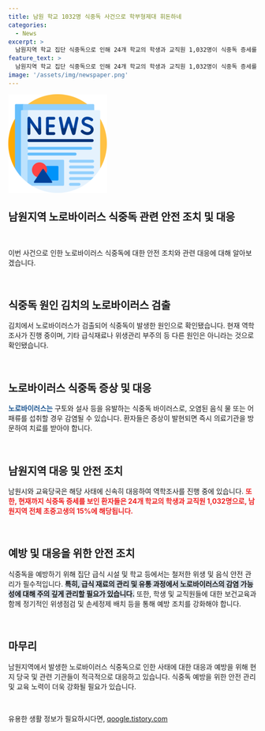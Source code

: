 ```yaml
---
title: 남원 학교 1032명 식중독 사건으로 학부형제대 휘돈하네
categories:
  - News
excerpt: >
  남원지역 학교 집단 식중독으로 인해 24개 학교의 학생과 교직원 1,032명이 식중독 증세를 보였습니다. 역학조사 결과, 공통 납품된 김치에서 노로바이러스가 검출되었으며, 이로 인해 납품 김치가 원인으로 추정됩니다. 남원시와 교육당국은 해당 사태에 대한 조사를 진행 중이며, 노로바이러스는 오염된 음식이나 물을 섭취할 경우 발병하는 것으로 알려져 있습니다. (150자)
feature_text: >
  남원지역 학교 집단 식중독으로 인해 24개 학교의 학생과 교직원 1,032명이 식중독 증세를 보였습니다. 역학조사 결과, 공통 납품된 김치에서 노로바이러스가 검출되었으며, 이로 인해 납품 김치가 원인으로 추정됩니다. 남원시와 교육당국은 해당 사태에 대한 조사를 진행 중이며, 노로바이러스는 오염된 음식이나 물을 섭취할 경우 발병하는 것으로 알려져 있습니다. (150자)
image: '/assets/img/newspaper.png'
---
```


<p><img src="/assets/img/newspaper.png" alt="kimp 속보" /> </p>

<h2>남원지역 노로바이러스 식중독 관련 안전 조치 및 대응</h2>

<p data-ke-size="size16">&nbsp;</p>

<p>이번 사건으로 인한 노로바이러스 식중독에 대한 안전 조치와 관련 대응에 대해 알아보겠습니다.</p>

<p data-ke-size="size16">&nbsp;</p>

<h2 data-ke-size="size26">식중독 원인 김치의 노로바이러스 검출</h2>

<p>김치에서 노로바이러스가 검출되어 식중독이 발생한 원인으로 확인됐습니다. 현재 역학조사가 진행 중이며, 기타 급식재료나 위생관리 부주의 등 다른 원인은 아니라는 것으로 확인됐습니다.</p>

<p data-ke-size="size16">&nbsp;</p>

<h2 data-ke-size="size26">노로바이러스 식중독 증상 및 대응</h2>

<p><b><span style="color: #1a5490;">노로바이러스는</span></b> 구토와 설사 등을 유발하는 식중독 바이러스로, 오염된 음식
물 또는 어패류를 섭취할 경우 감염될 수 있습니다. 
환자들은 증상이 발현되면 즉시 의료기관을 방문하여 치료를 받아야 합니다.</p>

<p data-ke-size="size16">&nbsp;</p>

<h2 data-ke-size="size26">남원지역 대응 및 안전 조치</h2>

<p>남원시와 교육당국은 해당 사태에 신속히 대응하여 역학조사를 진행 중에 있습니다.
<b><span style="color: #ee2323;">또한, 현재까지 식중독 증세를 보인 환자들은 24개 학교의 학생과 교직원 1,032명으로, 남원지역 전체 초중고생의 15%에 해당됩니다.</span></b></p>

<p data-ke-size="size16">&nbsp;</p>

<h2 data-ke-size="size26">예방 및 대응을 위한 안전 조치</h2>

<p>식중독을 예방하기 위해 집단 급식 시설 및 학교 등에서는 철저한 위생 및 음식 안전 관리가 필수적입니다.
<b><span style="background-color: #21538527;">특히, 급식 재료의 관리 및 유통 과정에서 노로바이러스의 감염 가능성에 대해 주의 깊게 관리할 필요가 있습니다.</span></b>
또한, 학생 및 교직원들에 대한 보건교육과 함께 정기적인 위생점검 및 손세정제 배치 등을 통해 예방 조치를 강화해야 합니다.</p>

<p data-ke-size="size16">&nbsp;</p>

<h2 data-ke-size="size26">마무리</h2>

<p>남원지역에서 발생한 노로바이러스 식중독으로 인한 사태에 대한 대응과 예방을 위해 현지 당국 및 관련 기관들이 적극적으로 대응하고 있습니다. 
식중독 예방을 위한 안전 관리 및 교육 노력이 더욱 강화될 필요가 있습니다.</p>

<p data-ke-size="size16">&nbsp;</p>
유용한 생활 정보가 필요하시다면, <a href="https://qoogle.tistory.com" rel="dofollow">qoogle.tistory.com</a>


